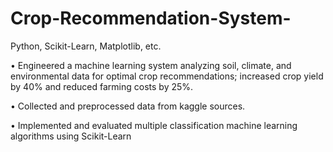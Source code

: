 # Crop-Recommendation-System-
Python, Scikit-Learn, Matplotlib, etc. 

• Engineered a machine learning system analyzing soil, climate, and environmental data for optimal crop
recommendations; increased crop yield by 40% and reduced farming costs by 25%.

• Collected and preprocessed data from kaggle sources.

• Implemented and evaluated multiple classification machine learning algorithms using Scikit-Learn
